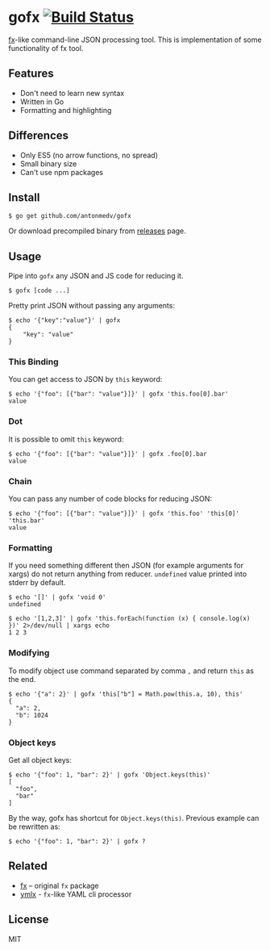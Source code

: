 # gofx [![Build Status](https://travis-ci.org/antonmedv/gofx.svg?branch=master)](https://travis-ci.org/antonmedv/gofx)
 
[fx](https://github.com/antonmedv/fx)-like command-line JSON processing tool. This is implementation of some functionality of fx tool.

## Features

* Don't need to learn new syntax
* Written in Go
* Formatting and highlighting

## Differences

* Only ES5 (no arrow functions, no spread)
* Small binary size
* Can't use npm packages

## Install

```
$ go get github.com/antonmedv/gofx
```

Or download precompiled binary from [releases](https://github.com/antonmedv/gofx/releases) page.

## Usage

Pipe into `gofx` any JSON and JS code for reducing it.

```
$ gofx [code ...]
```

Pretty print JSON without passing any arguments:
```
$ echo '{"key":"value"}' | gofx
{
    "key": "value"
}
```

### This Binding

You can get access to JSON by `this` keyword:
```
$ echo '{"foo": [{"bar": "value"}]}' | gofx 'this.foo[0].bar'
value
```

### Dot

It is possible to omit `this` keyword:

```
$ echo '{"foo": [{"bar": "value"}]}' | gofx .foo[0].bar
value
```

### Chain

You can pass any number of code blocks for reducing JSON:
```
$ echo '{"foo": [{"bar": "value"}]}' | gofx 'this.foo' 'this[0]' 'this.bar'
value
```

### Formatting

If you need something different then JSON (for example arguments for xargs) do not return anything from reducer.
`undefined` value printed into stderr by default.
```
$ echo '[]' | gofx 'void 0'
undefined
```

```
$ echo '[1,2,3]' | gofx 'this.forEach(function (x) { console.log(x) })' 2>/dev/null | xargs echo
1 2 3
```

### Modifying

To modify object use command separated by comma `,` and return `this` as the end.

```
$ echo '{"a": 2}' | gofx 'this["b"] = Math.pow(this.a, 10), this'
{
  "a": 2,
  "b": 1024
}
``` 

### Object keys

Get all object keys:
```
$ echo '{"foo": 1, "bar": 2}' | gofx 'Object.keys(this)'
[
  "foo",
  "bar"
]
```

By the way, gofx has shortcut for `Object.keys(this)`. Previous example can be rewritten as:

```
$ echo '{"foo": 1, "bar": 2}' | gofx ?
``` 

## Related

* [fx](https://github.com/antonmedv/fx) – original `fx` package
* [ymlx](https://github.com/matthewadams/ymlx) - `fx`-like YAML cli processor

## License

MIT
